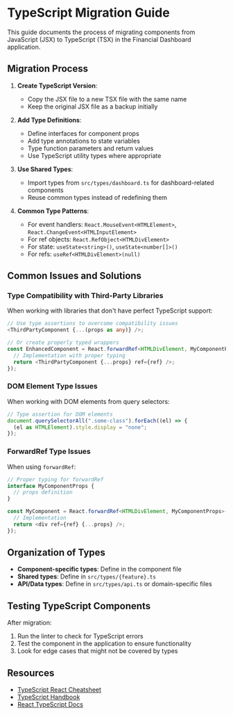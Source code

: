 # TypeScript Migration Guide

This guide documents the process of migrating components from JavaScript (JSX) to TypeScript (TSX) in the Financial Dashboard application.

## Migration Process

1. **Create TypeScript Version**:

   - Copy the JSX file to a new TSX file with the same name
   - Keep the original JSX file as a backup initially

2. **Add Type Definitions**:

   - Define interfaces for component props
   - Add type annotations to state variables
   - Type function parameters and return values
   - Use TypeScript utility types where appropriate

3. **Use Shared Types**:

   - Import types from `src/types/dashboard.ts` for dashboard-related components
   - Reuse common types instead of redefining them

4. **Common Type Patterns**:
   - For event handlers: `React.MouseEvent<HTMLElement>`, `React.ChangeEvent<HTMLInputElement>`
   - For ref objects: `React.RefObject<HTMLDivElement>`
   - For state: `useState<string>()`, `useState<number[]>()`
   - For refs: `useRef<HTMLDivElement>(null)`

## Common Issues and Solutions

### Type Compatibility with Third-Party Libraries

When working with libraries that don't have perfect TypeScript support:

```typescript
// Use type assertions to overcome compatibility issues
<ThirdPartyComponent {...(props as any)} />;

// Or create properly typed wrappers
const EnhancedComponent = React.forwardRef<HTMLDivElement, MyComponentProps>((props, ref) => {
  // Implementation with proper typing
  return <ThirdPartyComponent {...props} ref={ref} />;
});
```

### DOM Element Type Issues

When working with DOM elements from query selectors:

```typescript
// Type assertion for DOM elements
document.querySelectorAll(".some-class").forEach((el) => {
  (el as HTMLElement).style.display = "none";
});
```

### ForwardRef Type Issues

When using `forwardRef`:

```typescript
// Proper typing for forwardRef
interface MyComponentProps {
  // props definition
}

const MyComponent = React.forwardRef<HTMLDivElement, MyComponentProps>((props, ref) => {
  // Implementation
  return <div ref={ref} {...props} />;
});
```

## Organization of Types

- **Component-specific types**: Define in the component file
- **Shared types**: Define in `src/types/{feature}.ts`
- **API/Data types**: Define in `src/types/api.ts` or domain-specific files

## Testing TypeScript Components

After migration:

1. Run the linter to check for TypeScript errors
2. Test the component in the application to ensure functionality
3. Look for edge cases that might not be covered by types

## Resources

- [TypeScript React Cheatsheet](https://github.com/typescript-cheatsheets/react)
- [TypeScript Handbook](https://www.typescriptlang.org/docs/handbook/intro.html)
- [React TypeScript Docs](https://reactjs.org/docs/static-type-checking.html#typescript)
